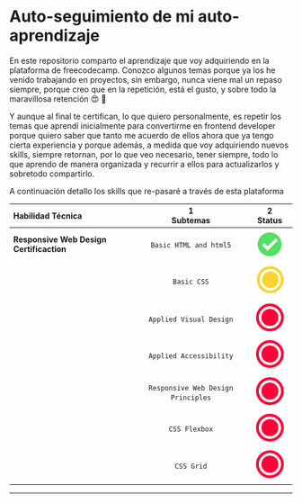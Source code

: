 # Auto-seguimiento de mi auto-aprendizaje

En este repositorio comparto el aprendizaje que voy adquiriendo en la plataforma de freecodecamp.
Conozco algunos temas porque ya los he venido trabajando en proyectos, sin embargo,
nunca viene mal un repaso siempre, porque creo que en la repetición, está el gusto, y sobre todo la maravillosa retención 😍 🧠

Y aunque al final te certifican, lo que quiero personalmente, es repetir los temas que aprendí inicialmente para convertirme en frontend developer porque quiero saber que tanto me acuerdo de ellos ahora que ya tengo cierta experiencia y porque además, a medida que voy adquiriendo nuevos skills, siempre retornan, por lo que veo necesario, tener siempre, todo lo que aprendo de manera organizada y recurrir a ellos para actualizarlos y sobretodo compartirlo.

A continuación detallo los skills que re-pasaré a través de esta plataforma

| Habilidad Técnica                        |           1<br>Subtemas            |                2<br>Status                 |
| :--------------------------------------- | :--------------------------------: | :----------------------------------------: |
| **Responsive Web Design Certificaction** |       `Basic HTML and html5`       |     ![listo](notes/imgs/complete.png)      |
|                                          |            `Basic CSS`             | ![en progreso](notes/imgs/in_progress.png) |
|                                          |      `Applied Visual Design`       |    ![todavía](notes/imgs/no_start.png)     |
|                                          |      `Applied Accessibility`       |    ![todavía](notes/imgs/no_start.png)     |
|                                          | `Responsive Web Design Principles` |    ![todavía](notes/imgs/no_start.png)     |
|                                          |           `CSS Flexbox`            |    ![todavía](notes/imgs/no_start.png)     |
|                                          |             `CSS Grid`             |    ![todavía](notes/imgs/no_start.png)     |

---
